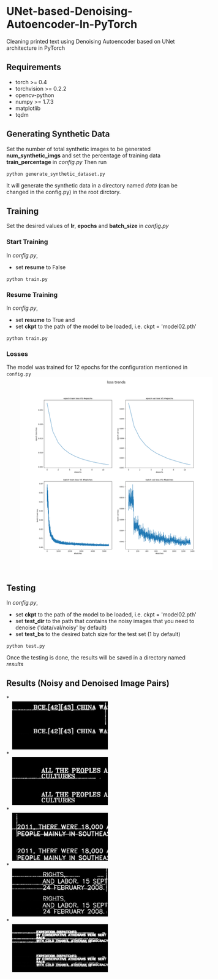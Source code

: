# UNet-based-Denoising-Autoencoder-In-PyTorch
Cleaning printed text using Denoising Autoencoder based on UNet architecture in PyTorch

## Requirements
* torch >= 0.4    
* torchvision >= 0.2.2
* opencv-python    
* numpy >= 1.7.3       
* matplotlib       
* tqdm             

## Generating Synthetic Data
Set the number of total synthetic images to be generated **num_synthetic_imgs** and set the percentage of training data **train_percentage** in *config.py*
Then run
```
python generate_synthetic_dataset.py
```
It will generate the synthetic data in a directory named *data* (can be changed in the config.py) in the root dirctory.

## Training
Set the desired values of **lr**, **epochs** and **batch_size** in *config.py*
### Start Training
In *config.py*,
* set **resume** to False

```
python train.py
```
### Resume Training
In *config.py*,
* set **resume** to True and
* set **ckpt** to the path of the model to be loaded, i.e. ckpt = 'model02.pth'

```
python train.py
```

### Losses
The model was trained for 12 epochs for the configuration mentioned in `config.py`
<img src='/losses/losses_12.png' width='750' alt='loss after 12 epochs' hspace='35'>

## Testing
In *config.py*,
* set **ckpt** to the path of the model to be loaded, i.e. ckpt = 'model02.pth'
* set **test_dir** to the path that contains the noisy images that you need to denoise ('data/val/noisy' by default) 
* set **test_bs** to the desired batch size for the test set (1 by default)
```
python test.py
```
Once the testing is done, the results will be saved in a directory named *results*

## Results (Noisy and Denoised Image Pairs)
<div class="row">
* <div class="column">
    <img src='/results/res01.png' width='250' alt='res01.png' hspace='15'>
  </div>
* <div class="column">
    <img src='/results/res02.png' width='250' alt='res02.png' hspace='15'>
  </div>
* <div class="column">
    <img src='/results/res03.png' width='250' alt='res03.png' hspace='15'>
  </div>
* <div class="column">
    <img src='/results/res04.png' width='250' alt='res04.png' hspace='15'>
  </div>
* <div class="column">
    <img src='/results/res05.png' width='250' alt='res05.png' hspace='15'>
  </div>
</div>
